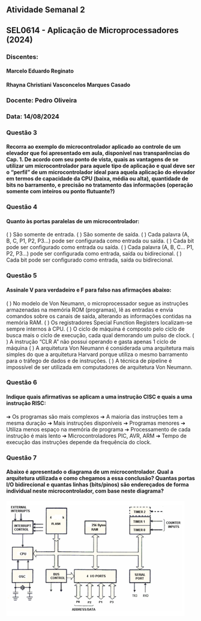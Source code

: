 ## Atividade Semanal 2
## SEL0614 - Aplicação de Microprocessadores (2024)

### Discentes: 
#### Marcelo Eduardo Reginato
#### Rhayna Christiani Vasconcelos Marques Casado

### Docente: Pedro Oliveira
### Data: 14/08/2024


### Questão 3
#### Recorra ao exemplo do microcontrolador aplicado ao controle de um elevador que foi apresentado em aula, disponível nas transparências do Cap. 1. De acordo com seu ponto de vista, quais as vantagens de se utilizar um microcontrolador para aquele tipo de aplicação e qual deve ser o “perfil” de um microcontrolador ideal para aquela aplicação do elevador em termos de capacidade da CPU (baixa, média ou alta), quantidade de bits no barramento, e precisão no tratamento das informações (operação somente com inteiros ou ponto flutuante?)

### Questão 4
#### Quanto às portas paralelas de um microcontrolador:
( ) São somente de entrada.
( ) São somente de saída.
( ) Cada palavra (A, B, C, P1, P2, P3…) pode ser configurada como entrada ou saída.
( ) Cada bit pode ser configurado como entrada ou saída.
( ) Cada palavra (A, B, C... P1, P2, P3…) pode ser configurada como entrada, saída ou
bidirecional.
( ) Cada bit pode ser configurado como entrada, saída ou bidirecional.

### Questão 5
#### Assinale V para verdadeiro e F para falso nas afirmações abaixo:
( ) No modelo de Von Neumann, o microprocessador segue as instruções armazenadas na
memória ROM (programas), lê as entradas e envia comandos sobre os canais de saída,
alterando as informações contidas na memória RAM.
( ) Os registradores Special Function Registers localizam-se sempre internos à CPU.
( ) O ciclo de máquina é composto pelo ciclo de busca mais o ciclo de execução, cada
qual demorando um pulso de clock.
( ) A instrução “CLR A” não possui operando e gasta apenas 1 ciclo de máquina
( ) A arquitetura Von Neumann é considerada uma arquitetura mais simples do que a
arquitetura Harvard porque utiliza o mesmo barramento para o tráfego de dados e de
instruções.
( ) A técnica de pipeline é impossível de ser utilizada em computadores de arquitetura
Von Neumann.

### Questão 6
#### Indique quais afirmativas se aplicam a uma instrução CISC e quais a uma instrução RISC:
➔ Os programas são mais complexos
➔ A maioria das instruções tem a mesma duração
➔ Mais instruções disponíveis
➔ Programas menores
➔ Utiliza menos espaço na memória de programa
➔ Processamento de cada instrução é mais lento
➔ Microcontroladores PIC, AVR, ARM
➔ Tempo de execução das instruções depende da frequência do clock.

### Questão 7
#### Abaixo é apresentado o diagrama de um microcontrolador. Qual a arquitetura utilizada e como chegamos a essa conclusão? Quantas portas I/O bidirecional e quantas linhas (bits/pinos) são endereçados de forma individual neste microcontrolador, com base neste diagrama?

<img src = "./ativ2-fig1.png"/>